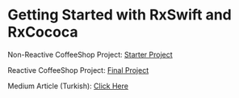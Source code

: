 # Getting Started with RxSwift and RxCococa

Non-Reactive CoffeeShop Project: [Starter Project](https://github.com/Goktug/RxSwift-RxCocoa-CoffeeShop-Medium/tree/master/StarterProject/CoffeeShop)

Reactive CoffeeShop Project: [Final Project](https://github.com/Goktug/RxSwift-RxCocoa-CoffeeShop-Medium/tree/master/FinalProject-Rx/CoffeeShop)

Medium Article (Turkish): [Click Here](https://medium.com/@goktuggumus/rxswift-ve-rxcocoaya-giri%C5%9F-92e6c6f87051)
